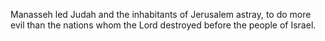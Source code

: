 Manasseh led Judah and the inhabitants of Jerusalem astray, to do more evil than the nations whom the Lord destroyed before the people of Israel.
